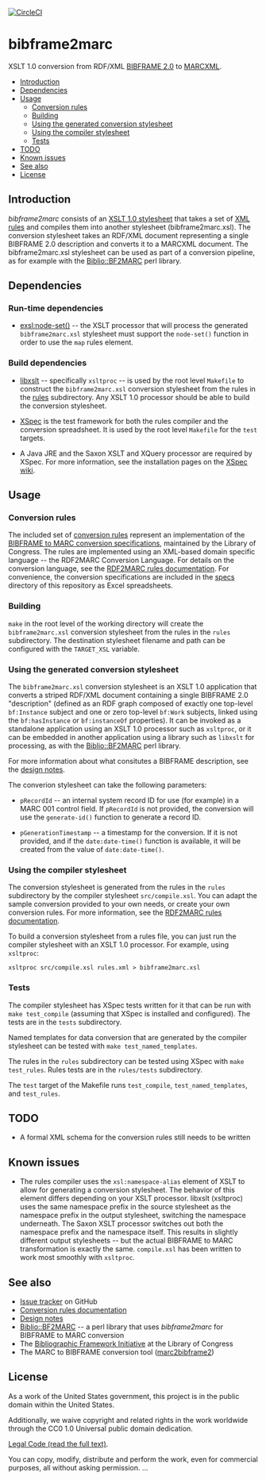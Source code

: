 
[![CircleCI](https://circleci.com/gh/lcnetdev/bibframe2marc/tree/master.svg?style=svg)](https://circleci.com/gh/lcnetdev/bibframe2marc)
# bibframe2marc

XSLT 1.0 conversion from RDF/XML [BIBFRAME 2.0](http://www.loc.gov/bibframe/) to [MARCXML](http://www.loc.gov/marcxml/).

* [Introduction](#introduction)
* [Dependencies](#dependencies)
* [Usage](#usage)
  * [Conversion rules](#conversion-rules)
  * [Building](#building)
  * [Using the generated conversion stylesheet](#using-the-generated-conversion-stylesheet)
  * [Using the compiler stylesheet](#using-the-compiler-stylesheet)
  * [Tests](#tests)
* [TODO](#todo)
* [Known issues](#known-issues)
* [See also](#see-also)
* [License](#license)

## Introduction

_bibframe2marc_ consists of an [XSLT 1.0 stylesheet](src/compile.xsl) that takes a set of [XML rules](rules) and compiles them into another stylesheet (bibframe2marc.xsl). The conversion stylesheet takes an RDF/XML document representing a single BIBFRAME 2.0 description and converts it to a MARCXML document. The bibframe2marc.xsl stylesheet can be used as part of a conversion pipeline, as for example with the [Biblio::BF2MARC](https://github.com/lcnetdev/biblio-bf2marc) perl library.

## Dependencies

### Run-time dependencies

* [exsl:node-set()](http://exslt.org/exsl/functions/node-set/index.html) -- the XSLT processor that will process the generated `bibframe2marc.xsl` stylesheet must support the `node-set()` function in order to use the `map` rules element.

### Build dependencies

* [libxslt](http://xmlsoft.org/XSLT) -- specifically `xsltproc` -- is used by the root level `Makefile` to construct the `bibframe2marc.xsl` conversion stylesheet from the rules in the [rules](rules) subdirectory. Any XSLT 1.0 processor should be able to build the conversion stylesheet.

* [XSpec](https://github.com/xspec/xspec) is the test framework for both the rules compiler and the conversion spreadsheet. It is used by the root level `Makefile` for the `test` targets.

* A Java JRE and the Saxon XSLT and XQuery processor are required by XSpec. For more information, see the installation pages on the [XSpec wiki](https://github.com/xspec/xspec/wiki).

## Usage

### Conversion rules

The included set of [conversion rules](rules) represent an implementation of the [BIBFRAME to MARC conversion specifications](http://www.loc.gov/bibframe/bftm), maintained by the Library of Congress. The rules are implemented using an XML-based domain specific language -- the RDF2MARC Conversion Language. For details on the conversion language, see the [RDF2MARC rules documentation](doc/rules.md). For convenience, the conversion specifications are included in the [specs](specs) directory of this repository as Excel spreadsheets.

### Building

`make` in the root level of the working directory will create the `bibframe2marc.xsl` conversion stylesheet from the rules in the `rules` subdirectory. The destination stylesheet filename and path can be configured with the `TARGET_XSL` variable.

### Using the generated conversion stylesheet

The `bibframe2marc.xsl` conversion stylesheet is an XSLT 1.0 application that converts a striped RDF/XML document containing a single BIBFRAME 2.0 "description" (defined as an RDF graph composed of exactly one top-level `bf:Instance` subject and one or zero top-level `bf:Work` subjects, linked using the `bf:hasInstance` or `bf:instanceOf` properties). It can be invoked as a standalone application using an XSLT 1.0 processor such as `xsltproc`, or it can be embedded in another application using a library such as `libxslt` for processing, as with the [Biblio::BF2MARC](https://github.com/lcnetdev/biblio-bf2marc) perl library.

For more information about what consitutes a BIBFRAME description, see the [design notes](doc/design.md).

The converion stylesheet can take the following parameters:

* `pRecordId` -- an internal system record ID for use (for example) in a MARC 001 control field. If `pRecordId` is not provided, the conversion will use the `generate-id()` function to generate a record ID.

* `pGenerationTimestamp` -- a timestamp for the conversion. If it is not provided, and if the `date:date-time()` function is available, it will be created from the value of `date:date-time()`.

### Using the compiler stylesheet

The conversion stylesheet is generated from the rules in the `rules` subdirectory by the compiler stylesheet `src/compile.xsl`. You can adapt the sample conversion provided to your own needs, or create your own conversion rules. For more information, see the [RDF2MARC rules documentation](doc/rules.md).

To build a conversion stylesheet from a rules file, you can just run the compiler stylesheet with an XSLT 1.0 processor. For example, using `xsltproc`:

```
xsltproc src/compile.xsl rules.xml > bibframe2marc.xsl
```

### Tests

The compiler stylesheet has XSpec tests written for it that can be run with `make test_compile` (assuming that XSpec is installed and configured). The tests are in the `tests` subdirectory.

Named templates for data conversion that are generated by the compiler stylesheet can be tested with `make test_named_templates`.

The rules in the `rules` subdirectory can be tested using XSpec with `make test_rules`. Rules tests are in the `rules/tests` subdirectory.

The `test` target of the Makefile runs `test_compile`, `test_named_templates`, and `test_rules`.

## TODO

* A formal XML schema for the conversion rules still needs to be written

## Known issues

* The rules compiler uses the `xsl:namespace-alias` element of XSLT to allow for generating a conversion stylesheet. The behavior of this element differs depending on your XSLT processor. libxslt (xsltproc) uses the same namespace prefix in the source stylesheet as the namespace prefix in the output stylesheet, switching the namespace underneath. The Saxon XSLT processor switches out both the namespace prefix and the namespace itself. This results in slightly different output stylesheets -- but the actual BIBFRAME to MARC transformation is exactly the same. `compile.xsl` has been written to work most smoothly with `xsltproc`.

## See also

* [Issue tracker](https://github.com/lcnetdev/bibframe2marc/issues) on GitHub
* [Conversion rules documentation](doc/rules.md)
* [Design notes](doc/design.md)
* [Biblio::BF2MARC](https://github.com/lcnetdev/biblio-bf2marc) -- a perl library that uses _bibframe2marc_ for BIBFRAME to MARC conversion
* The [Bibliographic Framework Initiative](http://www.loc.gov/bibframe/) at the Library of Congress
* The MARC to BIBFRAME conversion tool ([marc2bibframe2](https://github.com/lcnetdev/marc2bibframe2))

## License
As a work of the United States government, this project is in the public domain within the United States.

Additionally, we waive copyright and related rights in the work worldwide through the CC0 1.0 Universal public domain dedication.

[Legal Code (read the full text)](https://creativecommons.org/publicdomain/zero/1.0/legalcode).

You can copy, modify, distribute and perform the work, even for commercial purposes, all without asking permission.
...
